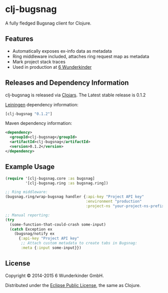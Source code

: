 

# clj-bugsnag

A fully fledged Bugsnag client for Clojure.


## Features

 - Automatically exposes ex-info data as metadata
 - Ring middleware included, attaches ring request map as metadata
 - Mark project stack traces
 - Used in production at [6 Wunderkinder](http://www.6wunderkinder.com/)


## Releases and Dependency Information

clj-bugsnag is released via [Clojars](https://clojars.org/clj-bugsnag). The Latest stable release is 0.1.2

[Leiningen](https://github.com/technomancy/leiningen) dependency information:

```clojure
[clj-bugsnag "0.1.2"]
```

Maven dependency information:

```xml
<dependency>
  <groupId>clj-bugsnag</groupId>
  <artifactId>clj-bugsnag</artifactId>
  <version>0.1.2</version>
</dependency>
```


## Example Usage

```clojure
(require '[clj-bugsnag.core :as bugsnag]
         '[clj-bugsnag.ring :as bugsnag.ring])

;; Ring middleware:
(bugsnag.ring/wrap-bugsnag handler {:api-key "Project API key"
                                    :environment "production"
                                    :project-ns "your-project-ns-prefix"})

;; Manual reporting:
(try
  (some-function-that-could-crash some-input)
  (catch Exception ex
    (bugsnag/notify ex
      {:api-key "Project API key"
       ;; Attach custom metadata to create tabs in Bugsnag:
       :meta {:input some-input}})
```


## License

Copyright © 2014-2015 6 Wunderkinder GmbH.

Distributed under the [Eclipse Public License](http://www.eclipse.org/legal/epl-v10.html), the same as Clojure.
